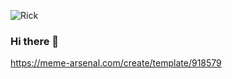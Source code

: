 ![Rick](https://user-images.githubusercontent.com/35120906/126982467-f7849c8c-b761-432f-97de-37c7484ab425.png)
### Hi there 👋
https://meme-arsenal.com/create/template/918579

<!--
**ricardomcifba/ricardomcifba** is a ✨ _special_ ✨ repository because its `README.md` (this file) appears on your GitHub profile.

Here are some ideas to get you started:

- 🔭 I’m currently working on ...
- 🌱 I’m currently learning ...
- 👯 I’m looking to collaborate on ...
- 🤔 I’m looking for help with ...
- 💬 Ask me about ...
- 📫 How to reach me: ...
- 😄 Pronouns: ...
- ⚡ Fun fact: ...
-->
